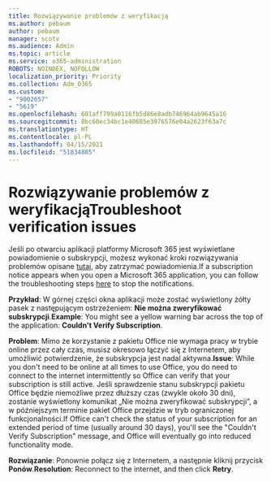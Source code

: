 ```yaml
---
title: Rozwiązywanie problemów z weryfikacją
ms.author: pebaum
author: pebaum
manager: scotv
ms.audience: Admin
ms.topic: article
ms.service: o365-administration
ROBOTS: NOINDEX, NOFOLLOW
localization_priority: Priority
ms.collection: Adm_O365
ms.custom:
- "9002657"
- "5619"
ms.openlocfilehash: 601aff799a0116fb5d86e8adb746964ab9645a16
ms.sourcegitcommit: 8bc60ec34bc1e40685e3976576e04a2623f63a7c
ms.translationtype: HT
ms.contentlocale: pl-PL
ms.lasthandoff: 04/15/2021
ms.locfileid: "51834885"
---
```

# <a name="troubleshoot-verification-issues"></a><span data-ttu-id="f40b9-102">Rozwiązywanie problemów z weryfikacją</span><span class="sxs-lookup"><span data-stu-id="f40b9-102">Troubleshoot verification issues</span></span>

<span data-ttu-id="f40b9-103">Jeśli po otwarciu aplikacji platformy Microsoft 365 jest wyświetlane powiadomienie o subskrypcji, możesz wykonać kroki rozwiązywania problemów opisane [tutaj](https://support.office.com/article/a-subscription-notice-appears-when-i-open-a-microsoft-365-application-4cabe32c-f594-4c0e-9191-3d3ade10cceb), aby zatrzymać powiadomienia.</span><span class="sxs-lookup"><span data-stu-id="f40b9-103">If a subscription notice appears when you open a Microsoft 365 application, you can follow the troubleshooting steps [here](https://support.office.com/article/a-subscription-notice-appears-when-i-open-a-microsoft-365-application-4cabe32c-f594-4c0e-9191-3d3ade10cceb) to stop the notifications.</span></span>

<span data-ttu-id="f40b9-104">**Przykład**: W górnej części okna aplikacji może zostać wyświetlony żółty pasek z następującym ostrzeżeniem: **Nie można zweryfikować subskrypcji**.</span><span class="sxs-lookup"><span data-stu-id="f40b9-104">**Example**: You might see a yellow warning bar across the top of the application: **Couldn't Verify Subscription**.</span></span>

<span data-ttu-id="f40b9-105">**Problem**: Mimo że korzystanie z pakietu Office nie wymaga pracy w trybie online przez cały czas, musisz okresowo łączyć się z Internetem, aby umożliwić potwierdzenie, że subskrypcja jest nadal aktywna.</span><span class="sxs-lookup"><span data-stu-id="f40b9-105">**Issue**: While you don't need to be online at all times to use Office, you do need to connect to the internet intermittently so Office can verify that your subscription is still active.</span></span> <span data-ttu-id="f40b9-106">Jeśli sprawdzenie stanu subskrypcji pakietu Office będzie niemożliwe przez dłuższy czas (zwykle około 30 dni), zostanie wyświetlony komunikat „Nie można zweryfikować subskrypcji”, a w późniejszym terminie pakiet Office przejdzie w tryb ograniczonej funkcjonalności.</span><span class="sxs-lookup"><span data-stu-id="f40b9-106">If Office can't check the status of your subscription for an extended period of time (usually around 30 days), you'll see the "Couldn't Verify Subscription" message, and Office will eventually go into reduced functionality mode.</span></span>

<span data-ttu-id="f40b9-107">**Rozwiązanie**: Ponownie połącz się z Internetem, a następnie kliknij przycisk **Ponów**.</span><span class="sxs-lookup"><span data-stu-id="f40b9-107">**Resolution**: Reconnect to the internet, and then click **Retry**.</span></span>
